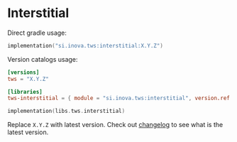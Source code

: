 # Interstitial

Direct gradle usage:

```kotlin
implementation("si.inova.tws:interstitial:X.Y.Z")
```

Version catalogs usage:

```toml
[versions]
tws = "X.Y.Z"
```

```toml
[libraries]
tws-interstitial = { module = "si.inova.tws:interstitial", version.ref = "tws" }
```

```kotlin
implementation(libs.tws.interstitial)
```

Replace `X.Y.Z` with latest version. Check out [changelog](../CHANGELOG.MD) to see what is the latest version.
